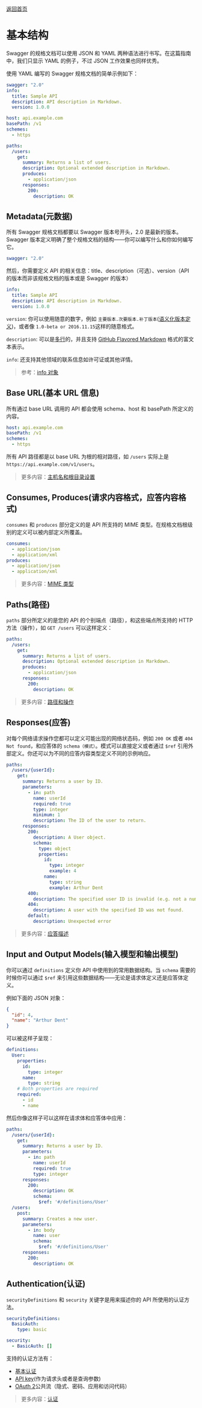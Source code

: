 [返回首页](https://github.com/Runtu4378/swaggerDoc)

# 基本结构

Swagger 的规格文档可以使用 JSON 和 YAML 两种语法进行书写。在这篇指南中，我们只显示 YAML 的例子，不过 JSON 工作效果也同样优秀。

使用 YAML 编写的 Swagger 规格文档的简单示例如下：

```YAML
swagger: "2.0"
info:
  title: Sample API
  description: API description in Markdown.
  version: 1.0.0

host: api.example.com
basePath: /v1
schemes:
  - https

paths:
  /users:
    get:
      summary: Returns a list of users.
      description: Optional extended description in Markdown.
      produces:
        - application/json
      responses:
        200:
          description: OK
```

## Metadata(元数据)

所有 Swagger 规格文档都要以 Swagger 版本号开头，2.0 是最新的版本。Swagger 版本定义明确了整个规格文档的结构——你可以编写什么和你如何编写它。

```YAML
swagger: "2.0"
```

然后，你需要定义 API 的相关信息：title、description（可选）、version（API 的版本而非该规格文档的版本或是 Swagger 的版本）

```YAML
info:
  title: Sample API
  description: API description in Markdown.
  version: 1.0.0
```

`version`: 你可以使用随意的数字，例如 `主要版本.次要版本.补丁版本`([语义化版本定义](http://semver.org/))，或者像 `1.0-beta or 2016.11.15`这样的随意格式。

`description`: 可以是[多行](http://stackoverflow.com/a/21699210)的，并且支持 [GitHub Flavored Markdown](https://guides.github.com/features/mastering-markdown/) 格式的富文本表示。

`info`: 还支持其他领域的联系信息如许可证或其他详情。

> 参考：[info 对象](https://github.com/OAI/OpenAPI-Specification/blob/master/versions/2.0.md#infoObject)

## Base URL(基本 URL 信息)

所有通过 base URL 调用的 API 都会使用 schema、host 和 basePath 所定义的内容。

```YAML
host: api.example.com
basePath: /v1
schemes:
  - https
```

所有 API 路径都是以 base URL 为根的相对路径，如 `/users` 实际上是 `https://api.example.com/v1/users`。

> 更多内容：[主机名和根目录设置](https://github.com/Runtu4378/swaggerDoc/blob/master/apiHostAndBaseURL.md)

## Consumes, Produces(请求内容格式，应答内容格式)

`consumes` 和 `produces` 部分定义的是 API 所支持的 MIME 类型。在规格文档根级别的定义可以被内部定义所覆盖。

```YAML
consumes:
  - application/json
  - application/xml
produces:
  - application/json
  - application/xml
```

> 更多内容：[MIME 类型](https://github.com/Runtu4378/swaggerDoc/blob/master/mimeTypes.md)

## Paths(路径)

`paths` 部分所定义的是您的 API 的个别端点（路径），和这些端点所支持的 HTTP 方法（操作），如 `GET /users` 可以这样定义：

```YAML
paths:
  /users:
    get:
      summary: Returns a list of users.
      description: Optional extended description in Markdown.
      produces:
        - application/json
      responses:
        200:
          description: OK
```

> 更多内容：[路径和操作](https://swagger.io/docs/specification/paths-and-operations/)

## Responses(应答)

对每个网络请求操作您都可以定义可能出现的网络状态码，例如 `200 OK` 或者 `404 Not found`，和应答体的 `schema（模式）`。模式可以直接定义或者通过 `$ref` 引用外部定义。你还可以为不同的应答内容类型定义不同的示例响应。

```YAML
paths:
  /users/{userId}:
    get:
      summary: Returns a user by ID.
      parameters:
        - in: path
          name: userId
          required: true
          type: integer
          minimum: 1
          description: The ID of the user to return.
      responses:
        200:
          description: A User object.
          schema:
            type: object
            properties:
              id:
                type: integer
                example: 4
              name:
                type: string
                example: Arthur Dent
        400:
          description: The specified user ID is invalid (e.g. not a number).
        404:
          description: A user with the specified ID was not found.
        default:
          description: Unexpected error
```

> 更多内容：[应答描述](https://swagger.io/docs/specification/describing-responses/)

## Input and Output Models(输入模型和输出模型)

你可以通过 `definitions` 定义你 API 中使用到的常用数据结构。当 `schema` 需要的时候你可以通过 `$ref` 来引用这些数据结构——无论是请求体定义还是应答体定义。

例如下面的 JSON 对象：

```JSON
{
  "id": 4,
  "name": "Arthur Dent"
}
```

可以被这样子呈现：

```YAML
definitions:
  User:
    properties:
      id:
        type: integer
      name:
        type: string
    # Both properties are required
    required:  
      - id
      - name
```

然后你像这样子可以这样在请求体和应答体中应用：

``` YAML
paths:
  /users/{userId}:
    get:
      summary: Returns a user by ID.
      parameters:
        - in: path
          name: userId
          required: true
          type: integer
      responses:
        200:
          description: OK
          schema:
            $ref: '#/definitions/User'
  /users:
    post:
      summary: Creates a new user.
      parameters:
        - in: body
          name: user
          schema:
            $ref: '#/definitions/User'
      responses:
        200:
          description: OK
```

## Authentication(认证)

`securityDefinitions` 和 `security` 关键字是用来描述你的 API 所使用的认证方法。

```YAML
securityDefinitions:
  BasicAuth:
    type: basic

security:
  - BasicAuth: []
```

支持的认证方法有：

- [基本认证](https://swagger.io/docs/specification/authentication/basic-authentication/)
- [API key](https://swagger.io/docs/specification/authentication/api-keys/)(作为请求头或者是查询参数)
- [OAuth 2](https://swagger.io/docs/specification/authentication/oauth2/)公共流（隐式、密码、应用和访问代码）

> 更多内容：[认证](https://swagger.io/docs/specification/authentication/)
